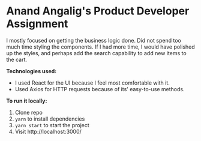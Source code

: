 # Anand Angalig's Product Developer Assignment

I mostly focused on getting the business logic done. Did not spend too much time styling the components.
If I had more time, I would have polished up the styles, and perhaps add the search capability to add new items to the cart.

**Technologies used:**

- I used React for the UI because I feel most comfortable with it.
- Used Axios for HTTP requests because of its' easy-to-use methods.

**To run it locally:**

1. Clone repo
2. `yarn` to install dependencies
3. `yarn start` to start the project
4. Visit http://localhost:3000/
